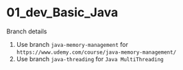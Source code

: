 # 01_dev_Basic_Java

Branch details

1. Use branch `java-memory-management` for `https://www.udemy.com/course/java-memory-management/`
2. Use branch `java-threading` for `Java MultiThreading`
